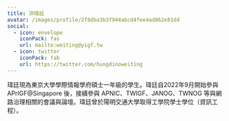 ```yaml
---
title: 洪瑋廷
avatar: /images/profile/2f8dba3b3f944abcd4fee4ad862e81dd
social:
  - icon: envelope
    iconPack: fas
    url: mailto:weiting@yigf.tw
  - icon: twitter
    iconPack: fab
    url: https://twitter.com/hungdinoweiting
---
```


瑋廷現為東京大學學際情報學府碩士一年級的學生。瑋廷自2022年9月開始參與 APrIGF@Singapore 後，接續參與 APNIC、TWIGF、JANOG、TWNOG 等與網路治理相關的會議與論壇。瑋廷曾於陽明交通大學取得工學院學士學位（資訊工程）。